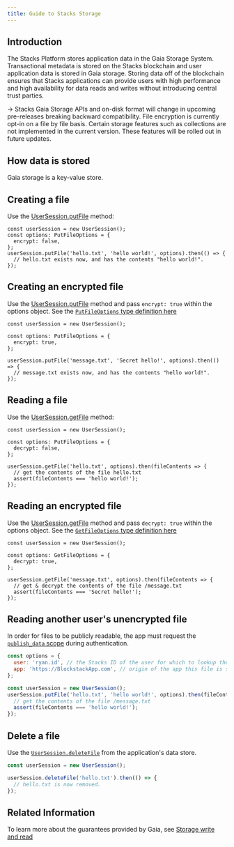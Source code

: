 ```yaml
---
title: Guide to Stacks Storage
---
```


## Introduction

The Stacks Platform stores application data in the Gaia Storage System. Transactional metadata is stored on the
Stacks blockchain and user application data is stored in Gaia storage. Storing data off of the blockchain ensures
that Stacks applications can provide users with high performance and high availability for data reads and writes
without introducing central trust parties.

-> Stacks Gaia Storage APIs and on-disk format will change in upcoming pre-releases breaking backward compatibility. File encryption is currently opt-in on a file by file basis. Certain storage features such as collections are not implemented in the current version. These features will be rolled out in future updates.

## How data is stored

Gaia storage is a key-value store.

## Creating a file

Use the [UserSession.putFile](https://blockstack.github.io/stacks.js/classes/usersession.html#putfile) method:

```tsx
const userSession = new UserSession();
const options: PutFileOptions = {
  encrypt: false,
};
userSession.putFile('hello.txt', 'hello world!', options).then(() => {
  // hello.txt exists now, and has the contents "hello world!".
});
```

## Creating an encrypted file

Use the [UserSession.putFile](https://blockstack.github.io/stacks.js/classes/usersession.html#putfile) method and
pass `encrypt: true` within the options object. See the [`PutFileOptions` type definition here](https://blockstack.github.io/stacks.js/interfaces/putfileoptions.html#encrypt)

```tsx
const userSession = new UserSession();

const options: PutFileOptions = {
  encrypt: true,
};

userSession.putFile('message.txt', 'Secret hello!', options).then(() => {
  // message.txt exists now, and has the contents "hello world!".
});
```

## Reading a file

Use the [UserSession.getFile](https://blockstack.github.io/stacks.js/classes/usersession.html#getfile) method:

```tsx
const userSession = new UserSession();

const options: PutFileOptions = {
  decrypt: false,
};

userSession.getFile('hello.txt', options).then(fileContents => {
  // get the contents of the file hello.txt
  assert(fileContents === 'hello world!');
});
```

## Reading an encrypted file

Use the [UserSession.getFile](https://blockstack.github.io/stacks.js/classes/usersession.html#getfile) method and pass
`decrypt: true` within the options object. See the [`GetFileOptions` type definition here](https://blockstack.github.io/stacks.js/interfaces/getfileoptions.html#decrypt)

```tsx
const userSession = new UserSession();

const options: GetFileOptions = {
  decrypt: true,
};

userSession.getFile('message.txt', options).then(fileContents => {
  // get & decrypt the contents of the file /message.txt
  assert(fileContents === 'Secret hello!');
});
```

## Reading another user's unencrypted file

In order for files to be publicly readable, the app must request
the [`publish_data` scope](https://blockstack.github.io/stacks.js/enums/authscope.html#publish_data) during authentication.

```jsx
const options = {
  user: 'ryan.id', // the Stacks ID of the user for which to lookup the file
  app: 'https://BlockstackApp.com', // origin of the app this file is stored for
};

const userSession = new UserSession();
userSession.putFile('hello.txt', 'hello world!', options).then(fileContents => {
  // get the contents of the file /message.txt
  assert(fileContents === 'hello world!');
});
```

## Delete a file

Use the [`UserSession.deleteFile`](https://blockstack.github.io/stacks.js/classes/usersession.html#deletefile) from the application's data store.

```jsx
const userSession = new UserSession();

userSession.deleteFile('hello.txt').then(() => {
  // hello.txt is now removed.
});
```

## Related Information

To learn more about the guarantees provided by Gaia, see [Storage write and read](/storage/write-to-read)
